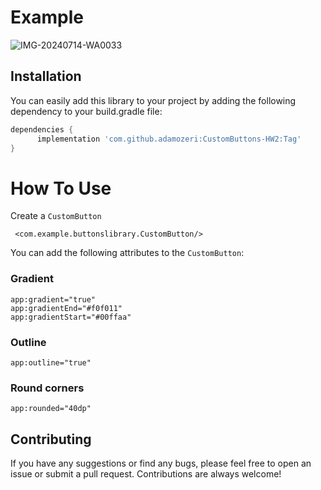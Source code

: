 # Example

![IMG-20240714-WA0033](https://github.com/user-attachments/assets/023885e5-0c71-41ec-9261-7cea6a2afbbc)


## Installation

You can easily add this library to your project by adding the following dependency to your build.gradle file:

```groovy
dependencies {
      implementation 'com.github.adamozeri:CustomButtons-HW2:Tag'
}
```

# How To Use
Create a `CustomButton` 
```
 <com.example.buttonslibrary.CustomButton/>
```
You can add the following attributes to the `CustomButton`:
### Gradient
```
app:gradient="true"
app:gradientEnd="#f0f011"
app:gradientStart="#00ffaa"
```

### Outline
```
app:outline="true"
```

### Round corners
```
app:rounded="40dp"
```

## Contributing

If you have any suggestions or find any bugs, please feel free to open an issue or submit a pull request. Contributions are always welcome!
